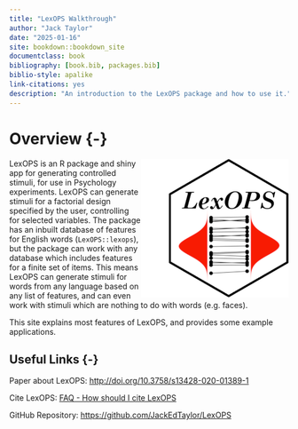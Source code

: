 ```yaml
--- 
title: "LexOPS Walkthrough"
author: "Jack Taylor"
date: "2025-01-16"
site: bookdown::bookdown_site
documentclass: book
bibliography: [book.bib, packages.bib]
biblio-style: apalike
link-citations: yes
description: "An introduction to the LexOPS package and how to use it."
---
```




# Overview {-}

<img src="images/hex-250.png" align="right" style="padding-left:50px;background-color:white" />

LexOPS is an R package and shiny app for generating controlled stimuli, for use in Psychology experiments. LexOPS can generate stimuli for a factorial design specified by the user, controlling for selected variables. The package has an inbuilt database of features for English words (`LexOPS::lexops`), but the package can work with any database which includes features for a finite set of items. This means LexOPS can generate stimuli for words from any language based on any list of features, and can even work with stimuli which are nothing to do with words (e.g. faces).

This site explains most features of LexOPS, and provides some example applications.

## Useful Links {-}

<i class="fa fa-file-pdf-o"></i> Paper about LexOPS: http://doi.org/10.3758/s13428-020-01389-1

<i class="fa fa-quote-left"></i> Cite LexOPS: [FAQ - How should I cite LexOPS](faq.html#how-should-i-cite-lexops)

<i class="fa fa-github"></i> GitHub Repository: https://github.com/JackEdTaylor/LexOPS

